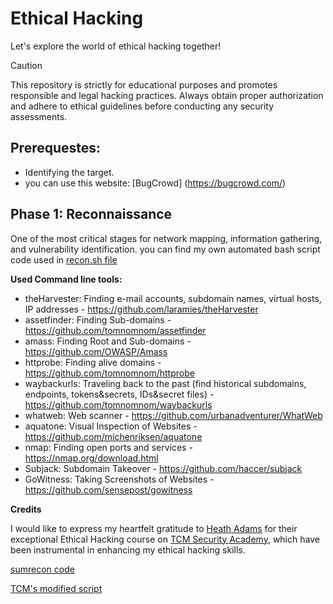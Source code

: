 # Ethical Hacking
Let's explore the world of ethical hacking together!

> [!CAUTION]
> This repository is strictly for educational purposes and promotes responsible and legal hacking practices. Always obtain proper authorization and adhere to ethical guidelines before conducting any security assessments.

## Prerequestes: 
- Identifying the target. 
- you can use this website: [BugCrowd] (https://bugcrowd.com/)

## Phase 1: Reconnaissance 
One of the most critical stages for network mapping, information gathering, and vulnerability identification. you can find my own automated bash script code used in [recon.sh file](recon.sh)

**Used Command line tools:** 

- theHarvester: Finding e-mail accounts, subdomain names, virtual hosts, IP addresses - https://github.com/laramies/theHarvester
- assetfinder: Finding Sub-domains - https://github.com/tomnomnom/assetfinder
- amass: Finding Root and Sub-domains - https://github.com/OWASP/Amass
- httprobe: Finding alive domains - https://github.com/tomnomnom/httprobe
- waybackurls: Traveling back to the past (find historical subdomains, endpoints, tokens&secrets, IDs&secret files) - https://github.com/tomnomnom/waybackurls
- whatweb: Web scanner - https://github.com/urbanadventurer/WhatWeb
- aquatone: Visual Inspection of Websites - https://github.com/michenriksen/aquatone
- nmap: Finding open ports and services - https://nmap.org/download.html
- Subjack: Subdomain Takeover - https://github.com/haccer/subjack
- GoWitness: Taking Screenshots of Websites - https://github.com/sensepost/gowitness

**Credits**

I would like to express my heartfelt gratitude to [Heath Adams](https://github.com/hmaverickadams) for their exceptional Ethical Hacking course on [TCM Security Academy](https://tcm-sec.com), which have been instrumental in enhancing my ethical hacking skills. 

[sumrecon code](https://github.com/thatonetester/sumrecon)

[TCM's modified script](https://pastebin.com/MhE6zXVt)
